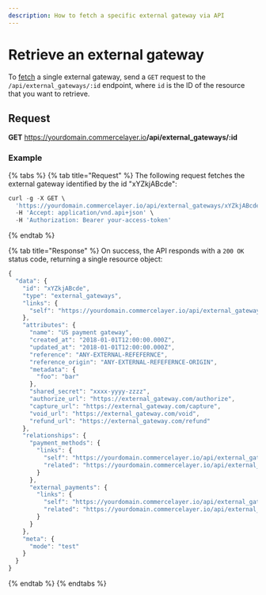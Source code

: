 ```yaml
---
description: How to fetch a specific external gateway via API
---
```


# Retrieve an external gateway

To <a href="https://docs.commercelayer.io/developers/fetching-resources" target="_blank">fetch</a> a single external gateway, send a `GET` request to the `/api/external_gateways/:id` endpoint, where `id` is the ID of the resource that you want to retrieve.

## Request

**GET** https://yourdomain.commercelayer.io<b>/api/external_gateways/:id</b>

### **Example**

{% tabs %}
{% tab title="Request" %}
The following request fetches the external gateway identified by the id "xYZkjABcde":

```javascript
curl -g -X GET \
  'https://yourdomain.commercelayer.io/api/external_gateways/xYZkjABcde' \
  -H 'Accept: application/vnd.api+json' \
  -H 'Authorization: Bearer your-access-token'
```
{% endtab %}

{% tab title="Response" %}
On success, the API responds with a `200 OK` status code, returning a single resource object:

```javascript
{
  "data": {
    "id": "xYZkjABcde",
    "type": "external_gateways",
    "links": {
      "self": "https://yourdomain.commercelayer.io/api/external_gateways/xYZkjABcde"
    },
    "attributes": {
      "name": "US payment gateway",
      "created_at": "2018-01-01T12:00:00.000Z",
      "updated_at": "2018-01-01T12:00:00.000Z",
      "reference": "ANY-EXTERNAL-REFEFERNCE",
      "reference_origin": "ANY-EXTERNAL-REFEFERNCE-ORIGIN",
      "metadata": {
        "foo": "bar"
      },
      "shared_secret": "xxxx-yyyy-zzzz",
      "authorize_url": "https://external_gateway.com/authorize",
      "capture_url": "https://external_gateway.com/capture",
      "void_url": "https://external_gateway.com/void",
      "refund_url": "https://external_gateway.com/refund"
    },
    "relationships": {
      "payment_methods": {
        "links": {
          "self": "https://yourdomain.commercelayer.io/api/external_gateways/xYZkjABcde/relationships/payment_methods",
          "related": "https://yourdomain.commercelayer.io/api/external_gateways/xYZkjABcde/payment_methods"
        }
      },
      "external_payments": {
        "links": {
          "self": "https://yourdomain.commercelayer.io/api/external_gateways/xYZkjABcde/relationships/external_payments",
          "related": "https://yourdomain.commercelayer.io/api/external_gateways/xYZkjABcde/external_payments"
        }
      }
    },
    "meta": {
      "mode": "test"
    }
  }
}
```
{% endtab %}
{% endtabs %}

